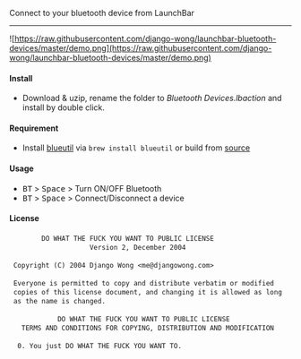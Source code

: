 Connect to your bluetooth device from LaunchBar

---

![https://raw.githubusercontent.com/django-wong/launchbar-bluetooth-devices/master/demo.png](https://raw.githubusercontent.com/django-wong/launchbar-bluetooth-devices/master/demo.png)


#### Install

- Download & uzip, rename the folder to *Bluetooth Devices.lbaction* and install by double click.


#### Requirement

- Install [blueutil](https://github.com/toy/blueutil) via `brew install blueutil` or build from [source](https://github.com/toy/blueutil)

#### Usage

- <kbd>BT</kbd> > <kbd>Space</kbd> > Turn ON/OFF Bluetooth
- <kbd>BT</kbd> > <kbd>Space</kbd> > Connect/Disconnect a device

#### License
```
        DO WHAT THE FUCK YOU WANT TO PUBLIC LICENSE
                    Version 2, December 2004

 Copyright (C) 2004 Django Wong <me@djangowong.com>

 Everyone is permitted to copy and distribute verbatim or modified
 copies of this license document, and changing it is allowed as long
 as the name is changed.

            DO WHAT THE FUCK YOU WANT TO PUBLIC LICENSE
   TERMS AND CONDITIONS FOR COPYING, DISTRIBUTION AND MODIFICATION

  0. You just DO WHAT THE FUCK YOU WANT TO.
```
